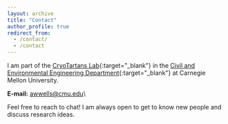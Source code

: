 ```yaml
---
layout: archive
title: "Contact"
author_profile: true
redirect_from: 
  - /contact/
  - /contact
---
```


I am part of the [CryoTartans Lab](https://www.cmu.edu/cee/cryotartans/index.html){:target="_blank"} in the [Civil and Environmental Engineering Department](https://cee.engineering.cmu.edu/){:target="_blank"} at Carnegie Mellon University.

**E-mail:** [awwells@cmu.edu](mailto:awwells@cmu.ed)\

Feel free to reach to chat! I am always open to get to know new people and discuss research ideas.
